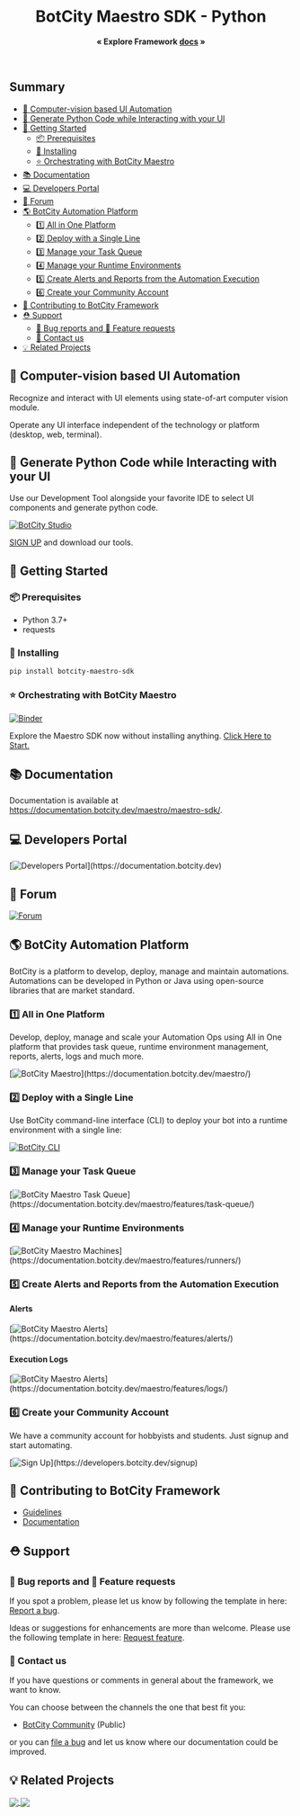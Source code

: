 <p align="center">
  <h1 align="center">BotCity Maestro SDK - Python</h1>

  <p align="center">
    <strong>« Explore Framework <a href="https://documentation.botcity.dev/maestro/maestro-sdk/">docs</a> »</strong>
  </p>
</p>

<br>

## Summary  <!-- omit in toc -->

- [🤖 Computer-vision based UI Automation](#-computer-vision-based-ui-automation)
- [🐍 Generate Python Code while Interacting with your UI](#-generate-python-code-while-interacting-with-your-ui)
- [🚀 Getting Started](#-getting-started)
  - [📦 Prerequisites](#-prerequisites)
  - [💫 Installing](#-installing)
  - [⭐ Orchestrating with BotCity Maestro](#-orchestrating-with-botcity-maestro)
- [📚 Documentation](#-documentation)
- [💻 Developers Portal](#-developers-portal)
- [💬 Forum](#-forum)
- [🌎 BotCity Automation Platform](#-botcity-automation-platform)
  - [1️⃣  All in One Platform](#1️⃣--all-in-one-platform)
  - [2️⃣  Deploy with a Single Line](#2️⃣--deploy-with-a-single-line)
  - [3️⃣  Manage your Task Queue](#3️⃣--manage-your-task-queue)
  - [4️⃣  Manage your Runtime Environments](#4️⃣--manage-your-runtime-environments)
  - [5️⃣  Create Alerts and Reports from the Automation Execution](#5️⃣--create-alerts-and-reports-from-the-automation-execution)
  - [6️⃣  Create your Community Account](#6️⃣--create-your-community-account)
- [🤝 Contributing to BotCity Framework](#-contributing-to-botcity-framework)
- [⛑ Support](#-support)
  - [🐛 Bug reports and 💎 Feature requests](#-bug-reports-and--feature-requests)
  - [📢 Contact us](#-contact-us)
- [💡 Related Projects](#-related-projects)


## 🤖 Computer-vision based UI Automation

Recognize and interact with UI elements using state-of-art computer vision module.

Operate any UI interface independent of the technology or platform (desktop, web, terminal).

## 🐍 Generate Python Code while Interacting with your UI

Use our Development Tool alongside your favorite IDE to select UI components and generate python code.

[![BotCity Studio](https://botcity.dev/github/readme/studio/studio.gif)](https://documentation.botcity.dev/studio/)

[SIGN UP](https://developers.botcity.dev/signup) and download our tools.


## 🚀 Getting Started

### 📦 Prerequisites
* Python 3.7+
* requests

### 💫 Installing

```bash
pip install botcity-maestro-sdk
```

### ⭐ Orchestrating with BotCity Maestro

[![Binder](https://mybinder.org/badge_logo.svg)](https://mybinder.org/v2/gh/botcity-dev/botcity-maestro-sdk-python/HEAD?filepath=examples%2Fmaestro-sdk-demo.ipynb)

Explore the Maestro SDK now without installing anything. [Click Here to Start.](https://mybinder.org/v2/gh/botcity-dev/botcity-maestro-sdk-python/HEAD?filepath=examples%2Fmaestro-sdk-demo.ipynb)


## 📚 Documentation

Documentation is available at https://documentation.botcity.dev/maestro/maestro-sdk/.

## 💻 Developers Portal

[![Developers Portal](https://botcity.dev/github/readme/portal.png?)](https://documentation.botcity.dev)

## 💬 Forum

[![Forum](https://botcity.dev/github/readme/forum.png)](https://community.botcity.dev/)

## 🌎 BotCity Automation Platform
BotCity is a platform to develop, deploy, manage and maintain automations. Automations can be developed in Python or Java using open-source libraries that are market standard.

### 1️⃣  All in One Platform
Develop, deploy, manage and scale your Automation Ops using All in One platform that provides task queue, runtime environment management, reports, alerts, logs and much more.

[![BotCity Maestro](https://botcity.dev/github/readme/maestro/maestro.png?)](https://documentation.botcity.dev/maestro/)

### 2️⃣  Deploy with a Single Line

Use BotCity command-line interface (CLI) to deploy your bot into a runtime environment with a single line:

[![BotCity CLI](https://botcity.dev/github/readme/cli/botcli.gif)](https://documentation.botcity.dev/cli/)

### 3️⃣  Manage your Task Queue

[![BotCity Maestro Task Queue](https://botcity.dev/github/readme/maestro/tasks.png?)](https://documentation.botcity.dev/maestro/features/task-queue/)

### 4️⃣  Manage your Runtime Environments

[![BotCity Maestro Machines](https://botcity.dev/github/readme/maestro/machines.png?)](https://documentation.botcity.dev/maestro/features/runners/)

### 5️⃣  Create Alerts and Reports from the Automation Execution

#### Alerts
[![BotCity Maestro Alerts](https://botcity.dev/github/readme/maestro/alerts.png?)](https://documentation.botcity.dev/maestro/features/alerts/)

#### Execution Logs
[![BotCity Maestro Alerts](https://botcity.dev/github/readme/maestro/logs.png?)](https://documentation.botcity.dev/maestro/features/logs/)

### 6️⃣  Create your Community Account

We have a community account for hobbyists and students. Just signup and start automating.

[![Sign Up](https://botcity.dev/github/readme/signup.png?)](https://developers.botcity.dev/signup)


## 🤝 Contributing to BotCity Framework

- [Guidelines](https://github.com/botcity-dev/botcity-maestro-sdk-python/blob/main/.github/CONTRIBUTING.md)
- [Documentation](https://documentation.botcity.dev/maestro/maestro-sdk/)

## ⛑ Support

### 🐛 Bug reports and 💎 Feature requests

If you spot a problem, please let us know by following the template in
here: [Report a bug](https://github.com/botcity-dev/botcity-maestro-sdk-python/issues/new?template=bug-report.md).

Ideas or suggestions for enhancements are more than welcome. Please use the following
template in here: [Request feature](https://github.com/botcity-dev/botcity-maestro-sdk-python/issues/new?template=feature-request.md&labels=request).

### 📢 Contact us

If you have questions or comments in general about the framework, we want to know.

You can choose between the channels the one that best fit you:

- [BotCity Community](<https://community.botcity.dev>) (Public)

or you can [file a bug](https://github.com/botcity-dev/botcity-maestro-sdk-python/issues/new?template=bug-report.md) and let us know where our documentation could be improved.

## 💡 Related Projects

<a href="https://github.com/botcity-dev/botcity-framework-core-python">
  <img align="center" src="https://github-readme-stats.vercel.app/api/pin/?username=botcity-dev&repo=botcity-framework-core-python" />
</a>
<a href="https://github.com/botcity-dev/botcity-framework-web-python">
  <img align="center" src="https://github-readme-stats.vercel.app/api/pin/?username=botcity-dev&repo=botcity-framework-web-python" />
</a>
